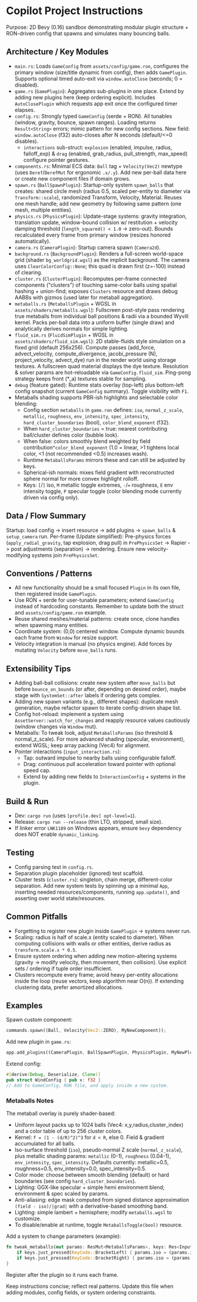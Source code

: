 # Copilot Project Instructions

Purpose: 2D Bevy (0.16) sandbox demonstrating modular plugin structure + RON-driven config that spawns and simulates many bouncing balls.

## Architecture / Key Modules
- `main.rs`: Loads `GameConfig` from `assets/config/game.ron`, configures the primary window (size/title dynamic from config), then adds `GamePlugin`. Supports optional timed auto-exit via `window.autoClose` (seconds; 0 = disabled).
- `game.rs` (`GamePlugin`): Aggregates sub-plugins in one place. Extend by adding new plugins here (keep ordering explicit). Includes `AutoClosePlugin` which requests app exit once the configured timer elapses.
- `config.rs`: Strongly typed `GameConfig` (serde + RON). All tunables (window, gravity, bounce, spawn ranges). Loading returns `Result<String>` errors; mimic pattern for new config sections. New field: `window.autoClose` (f32) auto-closes after N seconds (default/<=0 disables).
	* `interactions` sub-struct: `explosion` (enabled, impulse, radius, falloff_exp) & `drag` (enabled, grab_radius, pull_strength, max_speed) configure pointer gestures.
- `components.rs`: Minimal ECS data: `Ball` tag + `Velocity(Vec2)` newtype (uses `Deref`/`DerefMut` for ergonomic `.x/.y`). Add new per-ball data here or create new component files if domain grows.
- `spawn.rs` (`BallSpawnPlugin`): Startup-only system `spawn_balls` that creates: shared circle mesh (radius 0.5, scaled per-entity to diameter via `Transform::scale`), randomized Transform, Velocity, Material. Reuses one mesh handle; add new geometry by following same pattern (one mesh, multiple entities).
- `physics.rs` (`PhysicsPlugin`): Update-stage systems: gravity integration, translation update, window-bound collision w/ restitution + velocity damping threshold (`length_squared() < 1.0` -> zero-out). Bounds recalculated every frame from primary window (resizes honored automatically).
- `camera.rs` (`CameraPlugin`): Startup camera spawn (`Camera2d`).
 - `background.rs` (`BackgroundPlugin`): Renders a full-screen world-space grid (shader `bg_worldgrid.wgsl`) as the implicit background. The camera uses `ClearColorConfig::None`; this quad is drawn first (z=-100) instead of clearing.
- `cluster.rs` (`ClusterPlugin`): Recomputes per-frame connected components ("clusters") of touching same-color balls using spatial hashing + union-find; exposes `Clusters` resource and draws debug AABBs with gizmos (used later for metaball aggregation).
 - `metaballs.rs` (`MetaballsPlugin` + WGSL in `assets/shaders/metaballs.wgsl`): Fullscreen post-style pass rendering true metaballs from individual ball positions & radii via a bounded Wyvill kernel. Packs per-ball data into a uniform buffer (single draw) and analytically derives normals for simple lighting.
 - `fluid_sim.rs` (`FluidSimPlugin` + WGSL in `assets/shaders/fluid_sim.wgsl`): 2D stable-fluids style simulation on a fixed grid (default 256x256). Compute passes (add_force, advect_velocity, compute_divergence, jacobi_pressure (N), project_velocity, advect_dye) run in the render world using storage textures. A fullscreen quad material displays the dye texture. Resolution & solver params are hot-reloadable via `GameConfig.fluid_sim`. Ping-pong strategy keeps front (*_a) textures stable for sampling.
 - `debug` (feature gated): Runtime stats overlay (top-left) plus bottom-left config snapshot (current `GameConfig` summary). Toggle visibility with `F1`.
 - Metaballs shading supports PBR-ish highlights and selectable color blending:
 	 * Config section `metaballs` in `game.ron` defines: `iso`, `normal_z_scale`, `metallic`, `roughness`, `env_intensity`, `spec_intensity`, `hard_cluster_boundaries` (bool), `color_blend_exponent` (f32).
 	 * When `hard_cluster_boundaries` = true: nearest contributing ball/cluster defines color (bubble look).
 	 * When false: colors smoothly blend weighted by field contribution^`color_blend_exponent` (1.0 = linear, >1 tightens local color, <1 (not recommended <0.5) increases wash).
 	 * Runtime `MetaballsParams` mirrors these and can still be adjusted by keys.
 	 * Spherical-ish normals: mixes field gradient with reconstructed sphere normal for more convex highlight rolloff.
 	 * Keys: `[`/`]` iso, `M` metallic toggle extremes, `-`/`=` roughness, `E` env intensity toggle, `P` specular toggle (color blending mode currently driven via config only).

## Data / Flow Summary
Startup: load config -> insert resource -> add plugins -> `spawn_balls` & `setup_camera` run.
Per-frame (Update simplified): Pre-physics forces (`apply_radial_gravity`, tap explosion, drag pull) in `PrePhysicsSet` -> Rapier -> post adjustments (separation) -> rendering. Ensure new velocity-modifying systems join `PrePhysicsSet`.

## Conventions / Patterns
- All new functionality should be a small focused `Plugin` in its own file, then registered inside `GamePlugin`.
- Use RON + serde for user-tunable parameters; extend `GameConfig` instead of hardcoding constants. Remember to update both the struct and `assets/config/game.ron` example.
- Reuse shared meshes/material patterns: create once, clone handles when spawning many entities.
- Coordinate system: (0,0) centered window. Compute dynamic bounds each frame from `Window` for resize support.
- Velocity integration is manual (no physics engine). Add forces by mutating `Velocity` before `move_balls` runs.

## Extensibility Tips
- Adding ball-ball collisions: create new system after `move_balls` but before `bounce_on_bounds` (or after, depending on desired order), maybe stage with `SystemSet::after` labels if ordering gets complex.
- Adding new spawn variants (e.g., different shapes): duplicate mesh generation, maybe refactor spawn to iterate config-driven shape list.
- Config hot-reload: implement a system using `AssetServer::watch_for_changes` and reapply resource values cautiously (window changes via `Window` mut).
 - Metaballs: To tweak look, adjust `MetaballsParams` (iso threshold & normal_z_scale). For more advanced shading (specular, environment), extend WGSL; keep array packing (Vec4) for alignment.
 - Pointer interactions (`input_interaction.rs`):
	 * Tap: outward impulse to nearby balls using configurable falloff.
	 * Drag: continuous pull acceleration toward pointer with optional speed cap.
	 * Extend by adding new fields to `InteractionConfig` + systems in the plugin.

## Build & Run
- Dev: `cargo run` (uses `[profile.dev] opt-level=1`).
- Release: `cargo run --release` (thin LTO, stripped, small size).
- If linker error `LNK1189` on Windows appears, ensure `bevy` dependency does NOT enable `dynamic_linking`.

## Testing
- Config parsing test in `config.rs`.
- Separation plugin placeholder (ignored) test scaffold.
- Cluster tests (`cluster.rs`): singleton, chain merge, different-color separation.
Add new system tests by spinning up a minimal `App`, inserting needed resources/components, running `app.update()`, and asserting over world state/resources.

## Common Pitfalls
- Forgetting to register new plugin inside `GamePlugin` -> systems never run.
- Scaling: radius is half of scale.x (entity scaled to diameter). When computing collisions with walls or other entities, derive radius as `transform.scale.x * 0.5`.
- Ensure system ordering when adding new motion-altering systems (gravity -> modify velocity, then movement, then collision). Use explicit sets / ordering if tuple order insufficient.
- Clusters recompute every frame; avoid heavy per-entity allocations inside the loop (reuse vectors, keep algorithm near O(n)). If extending clustering data, prefer amortized allocations.

## Examples
Spawn custom component:
```rust
commands.spawn((Ball, Velocity(Vec2::ZERO), MyNewComponent));
```
Add new plugin in `game.rs`:
```rust
app.add_plugins((CameraPlugin, BallSpawnPlugin, PhysicsPlugin, MyNewPlugin));
```
Extend config:
```rust
#[derive(Debug, Deserialize, Clone)]
pub struct WindConfig { pub x: f32 }
// Add to GameConfig, RON file, and apply inside a new system.
```

### Metaballs Notes
The metaball overlay is purely shader-based:
* Uniform layout packs up to 1024 balls (Vec4: x,y,radius,cluster_index) and a color table of up to 256 cluster colors.
* Kernel: `f = (1 - (d/R)^2)^3` for `d < R`, else 0. Field & gradient accumulated for all balls.
* Iso-surface threshold (`iso`), pseudo-normal Z scale (`normal_z_scale`), plus metallic shading params: `metallic` (0-1), `roughness` (0.04-1), `env_intensity`, `spec_intensity`. Defaults currently: metallic=0.5, roughness=0.5, env_intensity=0.0, spec_intensity=0.5.
* Color mode: choose between smooth blending (default) or hard boundaries (see config `hard_cluster_boundaries`).
* Lighting: GGX-like specular + simple hemi environment blend; environment & spec scaled by params.
* Anti-aliasing: edge mask computed from signed distance approximation `(field - iso)/|grad|` with a derivative-based smoothing band.
* Lighting: simple lambert + hemisphere; modify `metaballs.wgsl` to customize.
* To disable/enable at runtime, toggle `MetaballsToggle(bool)` resource.

Add a system to change parameters (example):
```rust
fn tweak_metaballs(mut params: ResMut<MetaballsParams>, keys: Res<Input<KeyCode>>) {
	if keys.just_pressed(KeyCode::BracketLeft) { params.iso = (params.iso - 0.05).max(0.2); }
	if keys.just_pressed(KeyCode::BracketRight) { params.iso = (params.iso + 0.05).min(1.5); }
}
```
Register after the plugin so it runs each frame.


Keep instructions concise; reflect real patterns. Update this file when adding modules, config fields, or system ordering constraints.
